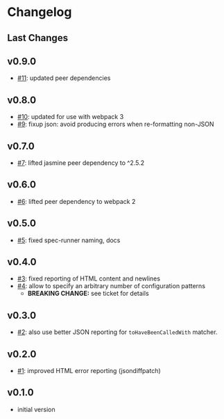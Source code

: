 # Changelog

## Last Changes


## v0.9.0

- [#11](https://github.com/LaxarJS/webpack-jasmine-html-runner-plugin/issues/11): updated peer dependencies


## v0.8.0

- [#10](https://github.com/LaxarJS/webpack-jasmine-html-runner-plugin/issues/10): updated for use with webpack 3
- [#9](https://github.com/LaxarJS/webpack-jasmine-html-runner-plugin/issues/9): fixup json: avoid producing errors when re-formatting non-JSON


## v0.7.0

- [#7](https://github.com/LaxarJS/webpack-jasmine-html-runner-plugin/issues/7): lifted jasmine peer dependency to ^2.5.2


## v0.6.0

- [#6](https://github.com/LaxarJS/webpack-jasmine-html-runner-plugin/issues/6): lifted peer dependency to webpack 2


## v0.5.0

- [#5](https://github.com/LaxarJS/webpack-jasmine-html-runner-plugin/issues/5): fixed spec-runner naming, docs


## v0.4.0

- [#3](https://github.com/LaxarJS/webpack-jasmine-html-runner-plugin/issues/3): fixed reporting of HTML content and newlines
- [#4](https://github.com/LaxarJS/webpack-jasmine-html-runner-plugin/issues/4): allow to specify an arbitrary number of configuration patterns
    + **BREAKING CHANGE:** see ticket for details


## v0.3.0

- [#2](https://github.com/LaxarJS/webpack-jasmine-html-runner-plugin/issues/2): also use better JSON reporting for `toHaveBeenCalledWith` matcher.


## v0.2.0

 - [#1](https://github.com/LaxarJS/webpack-jasmine-html-runner-plugin/issues/1): improved HTML error reporting (jsondiffpatch)


## v0.1.0

 - initial version
